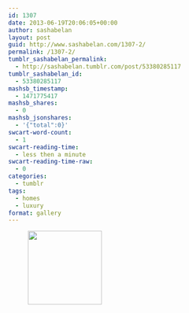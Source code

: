 ```yaml
---
id: 1307
date: 2013-06-19T20:06:05+00:00
author: sashabelan
layout: post
guid: http://www.sashabelan.com/1307-2/
permalink: /1307-2/
tumblr_sashabelan_permalink:
  - http://sashabelan.tumblr.com/post/53380285117
tumblr_sashabelan_id:
  - 53380285117
mashsb_timestamp:
  - 1471775417
mashsb_shares:
  - 0
mashsb_jsonshares:
  - '{"total":0}'
swcart-word-count:
  - 1
swcart-reading-time:
  - less then a minute
swcart-reading-time-raw:
  - 0
categories:
  - tumblr
tags:
  - homes
  - luxury
format: gallery
---
```

<div id='gallery-486' class='gallery galleryid-1307 gallery-columns-3 gallery-size-thumbnail'>
  <figure class='gallery-item'> 
  
  <div class='gallery-icon portrait'>
    <a href='http://www.sashabelan.ru/1307-2/attachment/1308/'><img width="150" height="150" src="http://www.sashabelan.ru/wp-content/uploads/2013/06/tumblr_monp65w5PS1qarj97o1_500-150x150.jpg" class="attachment-thumbnail size-thumbnail" alt="" /></a>
  </div></figure>
</div>